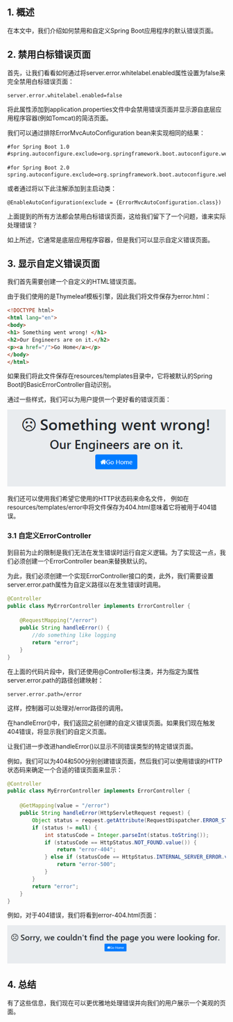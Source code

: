 ## 1. 概述

在本文中，我们介绍如何禁用和自定义Spring Boot应用程序的默认错误页面。

## 2. 禁用白标错误页面

首先，让我们看看如何通过将server.error.whitelabel.enabled属性设置为false来完全禁用白标错误页面：

```properties
server.error.whitelabel.enabled=false
```

将此属性添加到application.properties文件中会禁用错误页面并显示源自底层应用程序容器(例如Tomcat)的简洁页面。

我们可以通过排除ErrorMvcAutoConfiguration bean来实现相同的结果：

```properties
#for Spring Boot 1.0
#spring.autoconfigure.exclude=org.springframework.boot.autoconfigure.web.ErrorMvcAutoConfiguration

#for Spring Boot 2.0
spring.autoconfigure.exclude=org.springframework.boot.autoconfigure.web.servlet.error.ErrorMvcAutoConfiguration
```

或者通过将以下此注解添加到主启动类：

```text
@EnableAutoConfiguration(exclude = {ErrorMvcAutoConfiguration.class})
```

上面提到的所有方法都会禁用白标错误页面，这给我们留下了一个问题，谁来实际处理错误？

如上所述，它通常是底层应用程序容器，但是我们可以显示自定义错误页面。

## 3. 显示自定义错误页面

我们首先需要创建一个自定义的HTML错误页面。

由于我们使用的是Thymeleaf模板引擎，因此我们将文件保存为error.html：

```html
<!DOCTYPE html>
<html lang="en">
<body>
<h1> Something went wrong! </h1>
<h2>Our Engineers are on it.</h2>
<p><a href="/">Go Home</a></p>
</body>
</html>
```

如果我们将此文件保存在resources/templates目录中，它将被默认的Spring Boot的BasicErrorController自动识别。

通过一些样式，我们可以为用户提供一个更好看的错误页面：

<img src="../assets/img.png">

我们还可以使用我们希望它使用的HTTP状态码来命名文件，
例如在resources/templates/error中将文件保存为404.html意味着它将被用于404错误。

### 3.1 自定义ErrorController

到目前为止的限制是我们无法在发生错误时运行自定义逻辑。为了实现这一点，我们必须创建一个ErrorController bean来替换默认的。

为此，我们必须创建一个实现ErrorController接口的类，此外，我们需要设置server.error.path属性为自定义路径以在发生错误时调用。

```java
@Controller
public class MyErrorController implements ErrorController {

    @RequestMapping("/error")
    public String handleError() {
        //do something like logging
        return "error";
    }
}
```

在上面的代码片段中，我们还使用@Controller标注类，并为指定为属性server.error.path的路径创建映射：

```properties
server.error.path=/error
```

这样，控制器可以处理对/error路径的调用。

在handleError()中，我们返回之前创建的自定义错误页面。如果我们现在触发404错误，将显示我们的自定义页面。

让我们进一步改进handleError()以显示不同错误类型的特定错误页面。

例如，我们可以为404和500分别创建错误页面，然后我们可以使用错误的HTTP状态码来确定一个合适的错误页面来显示：

```java
@Controller
public class MyErrorController implements ErrorController {

    @GetMapping(value = "/error")
    public String handleError(HttpServletRequest request) {
        Object status = request.getAttribute(RequestDispatcher.ERROR_STATUS_CODE);
        if (status != null) {
            int statusCode = Integer.parseInt(status.toString());
            if (statusCode == HttpStatus.NOT_FOUND.value()) {
                return "error-404";
            } else if (statusCode == HttpStatus.INTERNAL_SERVER_ERROR.value()) {
                return "error-500";
            }
        }
        return "error";
    }
}
```

例如，对于404错误，我们将看到error-404.html页面：

<img src="../assets/img_1.png">

## 4. 总结

有了这些信息，我们现在可以更优雅地处理错误并向我们的用户展示一个美观的页面。